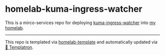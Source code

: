 # homelab-kuma-ingress-watcher

This is a mirco-services repo for deploying
[kuma-ingress-watcher](https://github.com/SQuent/kuma-ingress-watcher)
into [my homelab](https://github.com/charlesthomas/homelab).

---
This repo is templated via
[homelab-template](https://github.com/charlesthomas/homelab-template)
and automatically updated via
[🤖 Templatron](https://github.com/charlesthomas/templatron).
